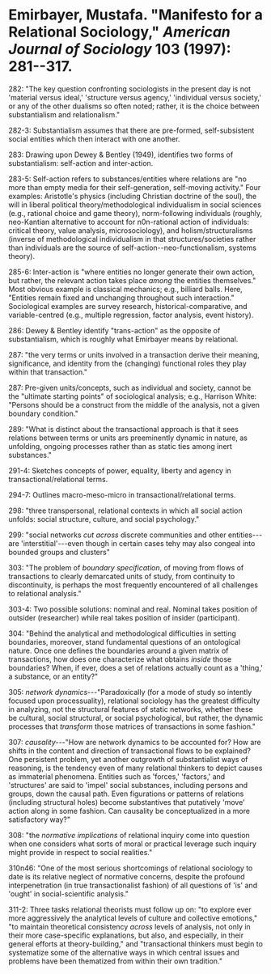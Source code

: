 Emirbayer, Mustafa. "Manifesto for a Relational Sociology," *American Journal of Sociology* 103 (1997): 281--317.
===

282:  "The key question confronting sociologists in the present day is not 'material versus ideal,' 'structure versus agency,' 'individual versus society,' or any of the other dualisms so often noted; rather, it is the choice between substantialism and relationalism."

282-3:  Substantialism assumes that there are pre-formed, self-subsistent social entities which then interact with one another.

283:  Drawing upon Dewey & Bentley (1949), identifies two forms of substantialism: self-action and inter-action.

283-5:  Self-action refers to substances/entities where relations are "no more than empty media for their self-generation, self-moving activity." Four examples: Aristotle's physics (including Christian doctrine of the soul), the will in liberal political theory/methodological individualism in social sciences (e.g., rational choice and game theory), norm-following individuals (roughly, neo-Kantian alternative to account for n0n-rational action of individuals: critical theory, value analysis, microsociology), and holism/structuralisms (inverse of methodological individualism in that structures/societies rather than individuals are the source of self-action--neo-functionalism, systems theory). 

285-6:  Inter-action is "where entities no longer generate their own action, but rather, the relevant action takes place *among* the entities themselves." Most obvious example is classical mechanics; e.g., billiard balls. Here, "Entities remain fixed and unchanging throughout such interaction." Sociological examples are survey research, historical-comparative, and variable-centred (e.g., multiple regression, factor analysis, event history). 

286:  Dewey & Bentley identify "trans-action" as the opposite of substantialism, which is roughly what Emirbayer means by relational.

287:  "the very terms or units involved in a transaction derive their meaning, significance, and identity from the (changing) functional roles they play within that transaction."

287:  Pre-given units/concepts, such as individual and society, cannot be the "ultimate starting points" of sociological analysis; e.g., Harrison White: "Persons should be a construct from the middle of the analysis, not a given boundary condition."

289:  "What is distinct about the transactional approach is that it sees relations between terms or units ars preeminently dynamic in nature, as unfolding, ongoing processes rather than as static ties among inert substances."

291-4:  Sketches concepts of power, equality, liberty and agency in transactional/relational terms.

294-7:  Outlines macro-meso-micro in transactional/relational terms.

298:  "three transpersonal, relational contexts in which all social action unfolds: social structure, culture, and social psychology."

299:  "social networks *cut across* discrete communities and other entities---are 'interstitial'---even though in certain cases tehy may also congeal into bounded groups and clusters"

303:  "The problem of *boundary specification*, of moving from flows of transactions to clearly demarcated units of study, from continuity to discontinuity, is perhaps the most frequently encountered of all challenges to relational analysis."

303-4:  Two possible solutions: nominal and real. Nominal takes position of outsider (researcher) while real takes position of insider (participant). 

304:  "Behind the analytical and methodological difficulties in setting boundaries, moreover, stand fundamental questions of an ontological nature. Once one defines the boundaries around a given matrix of transactions, how does one characterize what obtains *inside* those boundaries? When, if ever, does a set of relations actually count as a 'thing,' a substance, or an entity?"

305:  *network dynamics*---"Paradoxically (for a mode of study so intently focused upon processuality), relational sociology has the greatest difficulty in analyzing, not the structural features of static networks, whether these be cultural, social structural, or social psychological, but rather, the dynamic processes that *transform* those matrices of transactions in some fashion."

307:  *causality*---"How are network dynamics to be accounted for? How are shifts in the content and direction of transactional flows to be explained? One persistent problem, yet another outgrowth of substantialist ways of reasoning, is the tendency even of many relational thinkers to depict causes as immaterial phenomena. Entities such as 'forces,' 'factors,' and 'structures' are said to 'impel' social substances, including persons and groups, down the causal path. Even figurations or patterns of relations (including structural holes) become substantives that putatively 'move' action along in some fashion. Can causality be conceptualized in a more satisfactory way?"

308:  "the *normative implications* of relational inquiry come into question when one considers what sorts of moral or practical leverage such inquiry might provide in respect to social realities."

310n46:  "One of the most serious shortcomings of relational sociology to date is its relative neglect of normative concerns, despite the profound interpenetration (in true transactionalist fashion) of all questions of 'is' and 'ought' in social-scientific analysis."

311-2:  Three tasks relational theorists must follow up on: "to explore ever more aggressively the analytical levels of culture and collective emotions," "to maintain theoretical consistency *across* levels of analysis, not only in their more case-specific explanations, but also, and especially, in their general efforts at theory-building," and "transactional thinkers must begin to systematize some of the alternative ways in which central issues and problems have been thematized from within their own tradition."

